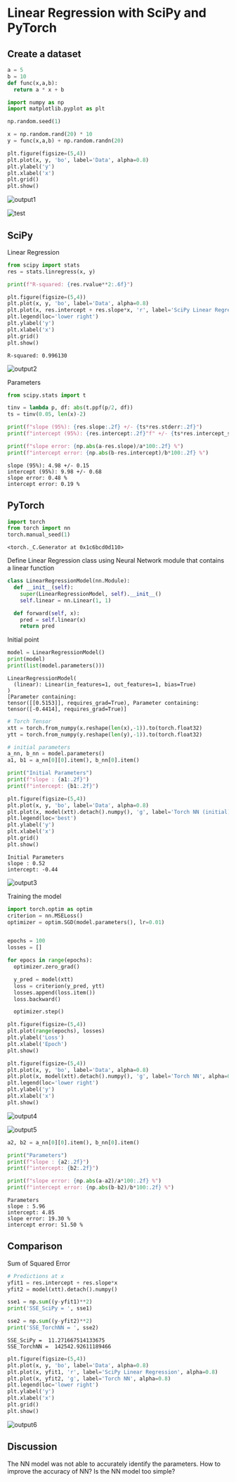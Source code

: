 # Linear Regression with SciPy and PyTorch

## Create a dataset


```python
a = 5
b = 10
def func(x,a,b):
  return a * x + b
```


```python
import numpy as np
import matplotlib.pyplot as plt

np.random.seed(1)

x = np.random.rand(20) * 10
y = func(x,a,b) + np.random.randn(20)

plt.figure(figsize=(5,4))
plt.plot(x, y, 'bo', label='Data', alpha=0.8)
plt.ylabel('y')
plt.xlabel('x')
plt.grid()
plt.show()
```


    
<img src="[output1.png](https://github.com/ubettercallsaul/ubettercallsaul.github.io/blob/master/_posts/2023-04-01-Linear_Regression%20SciPy%20vs%20Torch/output1.png)" alt="output1" title="test">

![test]([output1.png](https://github.com/ubettercallsaul/ubettercallsaul.github.io/blob/master/_posts/2023-04-01-Linear_Regression%20SciPy%20vs%20Torch/output1.png)?raw=true "Optional Title")


## SciPy

Linear Regression


```python
from scipy import stats
res = stats.linregress(x, y)

print(f"R-squared: {res.rvalue**2:.6f}")

plt.figure(figsize=(5,4))
plt.plot(x, y, 'bo', label='Data', alpha=0.8)
plt.plot(x, res.intercept + res.slope*x, 'r', label='SciPy Linear Regression', alpha=0.8)
plt.legend(loc='lower right')
plt.ylabel('y')
plt.xlabel('x')
plt.grid()
plt.show()

```

    R-squared: 0.996130
    


    
![output2](output2.png)



Parameters


```python
from scipy.stats import t

tinv = lambda p, df: abs(t.ppf(p/2, df))
ts = tinv(0.05, len(x)-2)

print(f"slope (95%): {res.slope:.2f} +/- {ts*res.stderr:.2f}")
print(f"intercept (95%): {res.intercept:.2f}"f" +/- {ts*res.intercept_stderr:.2f}")

print(f"slope error: {np.abs(a-res.slope)/a*100:.2f} %")
print(f"intercept error: {np.abs(b-res.intercept)/b*100:.2f} %")
```

    slope (95%): 4.98 +/- 0.15
    intercept (95%): 9.98 +/- 0.68
    slope error: 0.48 %
    intercept error: 0.19 %
    

## PyTorch


```python
import torch
from torch import nn 
torch.manual_seed(1)

```




    <torch._C.Generator at 0x1c6bcd0d110>



Define Linear Regression class using Neural Network module that contains a linear function


```python
class LinearRegressionModel(nn.Module):
  def __init__(self):
    super(LinearRegressionModel, self).__init__()
    self.linear = nn.Linear(1, 1)

  def forward(self, x):
    pred = self.linear(x)
    return pred
```

Initial point


```python
model = LinearRegressionModel()
print(model)
print(list(model.parameters()))
```

    LinearRegressionModel(
      (linear): Linear(in_features=1, out_features=1, bias=True)
    )
    [Parameter containing:
    tensor([[0.5153]], requires_grad=True), Parameter containing:
    tensor([-0.4414], requires_grad=True)]
    


```python
# Torch Tensor
xtt = torch.from_numpy(x.reshape(len(x),-1)).to(torch.float32)
ytt = torch.from_numpy(y.reshape(len(y),-1)).to(torch.float32)

# initial parameters
a_nn, b_nn = model.parameters()
a1, b1 = a_nn[0][0].item(), b_nn[0].item()

print("Initial Parameters")
print(f"slope : {a1:.2f}")
print(f"intercept: {b1:.2f}")

plt.figure(figsize=(5,4))
plt.plot(x, y, 'bo', label='Data', alpha=0.8)
plt.plot(x, model(xtt).detach().numpy(), 'g', label='Torch NN (initial)', alpha=0.8)
plt.legend(loc='best')
plt.ylabel('y')
plt.xlabel('x')
plt.grid()
plt.show()

```

    Initial Parameters
    slope : 0.52
    intercept: -0.44
    


    
![output3](output3.png)
    


Training the model


```python
import torch.optim as optim
criterion = nn.MSELoss()
optimizer = optim.SGD(model.parameters(), lr=0.01)


epochs = 100
losses = []

for epocs in range(epochs):
  optimizer.zero_grad()

  y_pred = model(xtt)
  loss = criterion(y_pred, ytt)
  losses.append(loss.item())
  loss.backward()

  optimizer.step()

plt.figure(figsize=(5,4))
plt.plot(range(epochs), losses)
plt.ylabel('Loss')
plt.xlabel('Epoch')
plt.show()

plt.figure(figsize=(5,4))
plt.plot(x, y, 'bo', label='Data', alpha=0.8)
plt.plot(x, model(xtt).detach().numpy(), 'g', label='Torch NN', alpha=0.8)
plt.legend(loc='lower right')
plt.ylabel('y')
plt.xlabel('x')
plt.show()
```


    
![output4](output4.png)
    



    
![output5](output5.png)
    



```python
a2, b2 = a_nn[0][0].item(), b_nn[0].item()

print("Parameters")
print(f"slope : {a2:.2f}")
print(f"intercept: {b2:.2f}")

print(f"slope error: {np.abs(a-a2)/a*100:.2f} %")
print(f"intercept error: {np.abs(b-b2)/b*100:.2f} %")
```

    Parameters
    slope : 5.96
    intercept: 4.85
    slope error: 19.30 %
    intercept error: 51.50 %
    

## Comparison

Sum of Squared Error


```python
# Predictions at x
yfit1 = res.intercept + res.slope*x
yfit2 = model(xtt).detach().numpy()

sse1 = np.sum((y-yfit1)**2)
print('SSE_SciPy = ', sse1)

sse2 = np.sum((y-yfit2)**2)
print('SSE_TorchNN = ', sse2)

```

    SSE_SciPy =  11.271667514133675
    SSE_TorchNN =  142542.92611189466
    


```python
plt.figure(figsize=(5,4))
plt.plot(x, y, 'bo', label='Data', alpha=0.8)
plt.plot(x, yfit1, 'r', label='SciPy Linear Regression', alpha=0.8)
plt.plot(x, yfit2, 'g', label='Torch NN', alpha=0.8)
plt.legend(loc='lower right')
plt.ylabel('y')
plt.xlabel('x')
plt.grid()
plt.show()
```


    
![output6](output6.png)
    
    
## Discussion

The NN model was not able to accurately identify the parameters.
How to improve the accuracy of NN? Is the NN model too simple?
